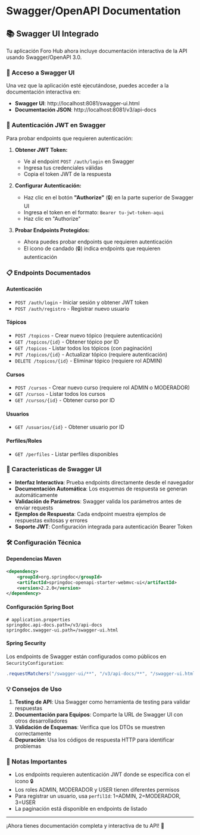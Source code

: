 # Swagger/OpenAPI Documentation

## 📚 Swagger UI Integrado

Tu aplicación Foro Hub ahora incluye documentación interactiva de la API usando Swagger/OpenAPI 3.0.

### 🔗 Acceso a Swagger UI

Una vez que la aplicación esté ejecutándose, puedes acceder a la documentación interactiva en:

- **Swagger UI**: http://localhost:8081/swagger-ui.html
- **Documentación JSON**: http://localhost:8081/v3/api-docs

### 🔐 Autenticación JWT en Swagger

Para probar endpoints que requieren autenticación:

1. **Obtener JWT Token:**
   - Ve al endpoint `POST /auth/login` en Swagger
   - Ingresa tus credenciales válidas
   - Copia el token JWT de la respuesta

2. **Configurar Autenticación:**
   - Haz clic en el botón **"Authorize"** (🔒) en la parte superior de Swagger UI
   - Ingresa el token en el formato: `Bearer tu-jwt-token-aqui`
   - Haz clic en "Authorize"

3. **Probar Endpoints Protegidos:**
   - Ahora puedes probar endpoints que requieren autenticación
   - El icono de candado (🔒) indica endpoints que requieren autenticación

### 📋 Endpoints Documentados

#### Autenticación
- `POST /auth/login` - Iniciar sesión y obtener JWT token
- `POST /auth/registro` - Registrar nuevo usuario

#### Tópicos
- `POST /topicos` - Crear nuevo tópico (requiere autenticación)
- `GET /topicos/{id}` - Obtener tópico por ID
- `GET /topicos` - Listar todos los tópicos (con paginación)
- `PUT /topicos/{id}` - Actualizar tópico (requiere autenticación)
- `DELETE /topicos/{id}` - Eliminar tópico (requiere rol ADMIN)

#### Cursos
- `POST /cursos` - Crear nuevo curso (requiere rol ADMIN o MODERADOR)
- `GET /cursos` - Listar todos los cursos
- `GET /cursos/{id}` - Obtener curso por ID

#### Usuarios
- `GET /usuarios/{id}` - Obtener usuario por ID

#### Perfiles/Roles
- `GET /perfiles` - Listar perfiles disponibles

### 🎯 Características de Swagger UI

- **Interfaz Interactiva**: Prueba endpoints directamente desde el navegador
- **Documentación Automática**: Los esquemas de respuesta se generan automáticamente
- **Validación de Parámetros**: Swagger valida los parámetros antes de enviar requests
- **Ejemplos de Respuesta**: Cada endpoint muestra ejemplos de respuestas exitosas y errores
- **Soporte JWT**: Configuración integrada para autenticación Bearer Token

### 🛠️ Configuración Técnica

#### Dependencias Maven
```xml
<dependency>
    <groupId>org.springdoc</groupId>
    <artifactId>springdoc-openapi-starter-webmvc-ui</artifactId>
    <version>2.2.0</version>
</dependency>
```

#### Configuración Spring Boot
```properties
# application.properties
springdoc.api-docs.path=/v3/api-docs
springdoc.swagger-ui.path=/swagger-ui.html
```

#### Spring Security
Los endpoints de Swagger están configurados como públicos en `SecurityConfiguration`:
```java
.requestMatchers("/swagger-ui/**", "/v3/api-docs/**", "/swagger-ui.html").permitAll()
```

### 💡 Consejos de Uso

1. **Testing de API**: Usa Swagger como herramienta de testing para validar respuestas
2. **Documentación para Equipos**: Comparte la URL de Swagger UI con otros desarrolladores
3. **Validación de Esquemas**: Verifica que los DTOs se muestren correctamente
4. **Depuración**: Usa los códigos de respuesta HTTP para identificar problemas

### 📝 Notas Importantes

- Los endpoints requieren autenticación JWT donde se especifica con el icono 🔒
- Los roles ADMIN, MODERADOR y USER tienen diferentes permisos
- Para registrar un usuario, usa `perfilId`: 1=ADMIN, 2=MODERADOR, 3=USER
- La paginación está disponible en endpoints de listado

---

¡Ahora tienes documentación completa y interactiva de tu API! 🚀
